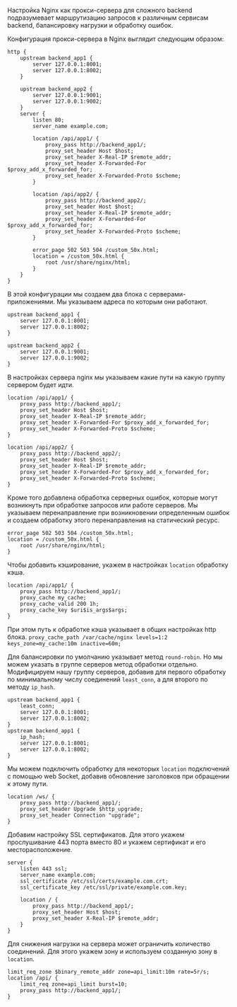 Настройка Nginx как прокси-сервера для сложного backend подразумевает маршрутизацию запросов к различным сервисам backend, балансировку нагрузки и обработку ошибок.

Конфигурация прокси-сервера в Nginx выглядит следующим образом:

```Nginx
http {     
	upstream backend_app1 {         
		server 127.0.0.1:8001;         
		server 127.0.0.1:8002;     
	}      
	
	upstream backend_app2 {         
		server 127.0.0.1:9001;         
		server 127.0.0.1:9002;     
	}      
	server {         
		listen 80;         
		server_name example.com;          
		
		location /api/app1/ {             
			proxy_pass http://backend_app1/;             
			proxy_set_header Host $host;             
			proxy_set_header X-Real-IP $remote_addr;             
			proxy_set_header X-Forwarded-For $proxy_add_x_forwarded_for;
			proxy_set_header X-Forwarded-Proto $scheme;         
		}          
		
		location /api/app2/ {             
			proxy_pass http://backend_app2/;             
			proxy_set_header Host $host;             
			proxy_set_header X-Real-IP $remote_addr;             
			proxy_set_header X-Forwarded-For $proxy_add_x_forwarded_for;
			proxy_set_header X-Forwarded-Proto $scheme;         
		}          
		
		error_page 502 503 504 /custom_50x.html;         
		location = /custom_50x.html {             
			root /usr/share/nginx/html;         
		}     
	} 
}
```

В этой конфигурации мы создаем два блока с серверами-приложениями. 
Мы указываем адреса по которым они работают. 

```Nginx
upstream backend_app1 {         
	server 127.0.0.1:8001;         
	server 127.0.0.1:8002;     
}      

upstream backend_app2 {         
	server 127.0.0.1:9001;         
	server 127.0.0.1:9002;     
}     
```

В настройках сервера nginx мы указываем какие пути на какую группу сервером будет идти.

```Nginx
location /api/app1/ {             
	proxy_pass http://backend_app1/;             
	proxy_set_header Host $host;             
	proxy_set_header X-Real-IP $remote_addr;             
	proxy_set_header X-Forwarded-For $proxy_add_x_forwarded_for;
	proxy_set_header X-Forwarded-Proto $scheme;         
}          

location /api/app2/ {             
	proxy_pass http://backend_app2/;             
	proxy_set_header Host $host;             
	proxy_set_header X-Real-IP $remote_addr;             
	proxy_set_header X-Forwarded-For $proxy_add_x_forwarded_for;
	proxy_set_header X-Forwarded-Proto $scheme;         
} 
```  

Кроме того добавлена обработка серверных ошибок, которые могут возникнуть при обработке запросов или работе серверов. Мы указываем перенаправление при возникновении определенным ошибок и создаем обработку этого перенаправления на статический ресурс. 
```Nginx
error_page 502 503 504 /custom_50x.html;         
location = /custom_50x.html {             
	root /usr/share/nginx/html;         
}    
```

Чтобы добавить кэширование, укажем в настройках  `location` обработку кэша. 
```Nginx
location /api/app1/ {     
	proxy_pass http://backend_app1/;     
	proxy_cache my_cache;     
	proxy_cache_valid 200 1h;     
	proxy_cache_key $uri$is_args$args; 
}
```

При этом путь к обработке кэша указывает в общих настройках http блока. 
`proxy_cache_path /var/cache/nginx levels=1:2 keys_zone=my_cache:10m inactive=60m;`

Для балансировки по умолчанию указывает метод `round-robin`.
Но мы можем указать в группе серверов метод обработки отдельно. Модифицируем нашу группу серверов, добавив для первого обработку по минимальному числу соединений `least_conn`, а для второго по методу `ip_hash`. 

```Nginx
upstream backend_app1 {     
	least_conn;     
	server 127.0.0.1:8001;     
	server 127.0.0.1:8002;
}
upstream backend_app1 {     
	ip_hash;     
	server 127.0.0.1:8001;     
	server 127.0.0.1:8002; 
}
```

Мы можем подключить обработку для некоторых `location` подключений с помощью web Socket, добавив обновление заголовков при обращении к этому пути. 

```Nginx
location /ws/ {     
	proxy_pass http://backend_app1/;     
	proxy_set_header Upgrade $http_upgrade;     
	proxy_set_header Connection "upgrade"; 
}
```

Добавим настройку SSL сертификатов. Для этого укажем прослушивание 443 порта вместо 80 и укажем сертификат и его месторасположение.

```Nginx
server {     
	listen 443 ssl;     
	server_name example.com;      
	ssl_certificate /etc/ssl/certs/example.com.crt;     
	ssl_certificate_key /etc/ssl/private/example.com.key;      
	
	location / {         
		proxy_pass http://backend_app1/;         
		proxy_set_header Host $host;         
		proxy_set_header X-Real-IP $remote_addr;     
	} 
}
```

Для снижения нагрузки на сервера может ограничить количество соединений. Для этого укажем зону и используем созданную зону в `location`.

```Nginx
limit_req_zone $binary_remote_addr zone=api_limit:10m rate=5r/s; 
location /api/ {     
	limit_req zone=api_limit burst=10;     
	proxy_pass http://backend_app1/; 
}
```
